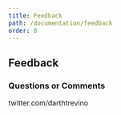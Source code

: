 ```yaml
---
title: Feedback
path: /documentation/feedback
order: 8
---
```


## Feedback

### Questions or Comments

twitter.com/darthtrevino
